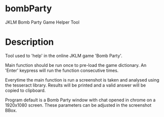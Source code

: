 # bombParty
JKLM Bomb Party Game Helper Tool

# Description
Tool used to 'help' in the online JKLM game 'Bomb Party'. 

Main function should be run once to pre-load the game dictionary. An 'Enter' keypress will run the function consecutive times. 

Everytime the main function is run a screenshot is taken and analysed using the tesseract library. Results will be printed and a valid answer will be copied to clipboard.

Program default is a Bomb Party window with chat opened in chrome on a 1920x1080 screen. These parameters can be adjusted in the screenshot BBox.
